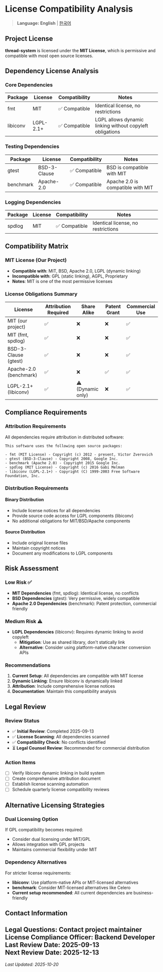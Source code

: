# License Compatibility Analysis

> **Language:** **English** | [한국어](LICENSE_COMPATIBILITY_KO.md)

## Project License
**thread-system** is licensed under the **MIT License**, which is permissive and compatible with most open source licenses.

## Dependency License Analysis

### Core Dependencies

| Package | License | Compatibility | Notes |
|---------|---------|---------------|-------|
| fmt | MIT | ✅ Compatible | Identical license, no restrictions |
| libiconv | LGPL-2.1+ | ✅ Compatible | LGPL allows dynamic linking without copyleft obligations |

### Testing Dependencies

| Package | License | Compatibility | Notes |
|---------|---------|---------------|-------|
| gtest | BSD-3-Clause | ✅ Compatible | BSD is compatible with MIT |
| benchmark | Apache-2.0 | ✅ Compatible | Apache 2.0 is compatible with MIT |

### Logging Dependencies

| Package | License | Compatibility | Notes |
|---------|---------|---------------|-------|
| spdlog | MIT | ✅ Compatible | Identical license, no restrictions |

## Compatibility Matrix

### MIT License (Our Project)
- **Compatible with**: MIT, BSD, Apache 2.0, LGPL (dynamic linking)
- **Incompatible with**: GPL (static linking), AGPL, Proprietary
- **Notes**: MIT is one of the most permissive licenses

### License Obligations Summary

| License | Attribution Required | Share Alike | Patent Grant | Commercial Use |
|---------|---------------------|-------------|--------------|----------------|
| MIT (our project) | ✅ | ❌ | ❌ | ✅ |
| MIT (fmt, spdlog) | ✅ | ❌ | ❌ | ✅ |
| BSD-3-Clause (gtest) | ✅ | ❌ | ❌ | ✅ |
| Apache-2.0 (benchmark) | ✅ | ❌ | ✅ | ✅ |
| LGPL-2.1+ (libiconv) | ✅ | ⚠️ (Dynamic only) | ❌ | ✅ |

## Compliance Requirements

### Attribution Requirements
All dependencies require attribution in distributed software:

```
This software uses the following open source packages:

- fmt (MIT License) - Copyright (c) 2012 - present, Victor Zverovich
- gtest (BSD-3-Clause) - Copyright 2008, Google Inc.
- benchmark (Apache 2.0) - Copyright 2015 Google Inc.
- spdlog (MIT License) - Copyright (c) 2016 Gabi Melman
- libiconv (LGPL-2.1+) - Copyright (C) 1999-2003 Free Software Foundation, Inc.
```

### Distribution Requirements

#### Binary Distribution
- Include license notices for all dependencies
- Provide source code access for LGPL components (libiconv)
- No additional obligations for MIT/BSD/Apache components

#### Source Distribution
- Include original license files
- Maintain copyright notices
- Document any modifications to LGPL components

## Risk Assessment

### Low Risk ✅
- **MIT Dependencies** (fmt, spdlog): Identical license, no conflicts
- **BSD Dependencies** (gtest): Very permissive, widely compatible
- **Apache 2.0 Dependencies** (benchmark): Patent protection, commercial friendly

### Medium Risk ⚠️
- **LGPL Dependencies** (libiconv): Requires dynamic linking to avoid copyleft
  - **Mitigation**: Use as shared library, don't statically link
  - **Alternative**: Consider using platform-native character conversion APIs

### Recommendations

1. **Current Setup**: All dependencies are compatible with MIT license
2. **Dynamic Linking**: Ensure libiconv is dynamically linked
3. **Attribution**: Include comprehensive license notices
4. **Documentation**: Maintain this compatibility analysis

## Legal Review

### Review Status
- ✅ **Initial Review**: Completed 2025-09-13
- ✅ **License Scanning**: All dependencies scanned
- ✅ **Compatibility Check**: No conflicts identified
- ⏳ **Legal Counsel Review**: Recommended for commercial distribution

### Action Items
- [ ] Verify libiconv dynamic linking in build system
- [ ] Create comprehensive attribution document
- [ ] Establish license scanning automation
- [ ] Schedule quarterly license compatibility reviews

## Alternative Licensing Strategies

### Dual Licensing Option
If GPL compatibility becomes required:
- Consider dual licensing under MIT/GPL
- Allows integration with GPL projects
- Maintains commercial flexibility under MIT

### Dependency Alternatives
For stricter license requirements:
- **libiconv**: Use platform-native APIs or MIT-licensed alternatives
- **benchmark**: Consider MIT-licensed alternatives like Celero
- **Current setup recommended**: All current dependencies are business-friendly

## Contact Information
**Legal Questions**: Contact project maintainer  
**License Compliance Officer**: Backend Developer  
**Last Review Date**: 2025-09-13  
**Next Review Date**: 2025-12-13
---

*Last Updated: 2025-10-20*
